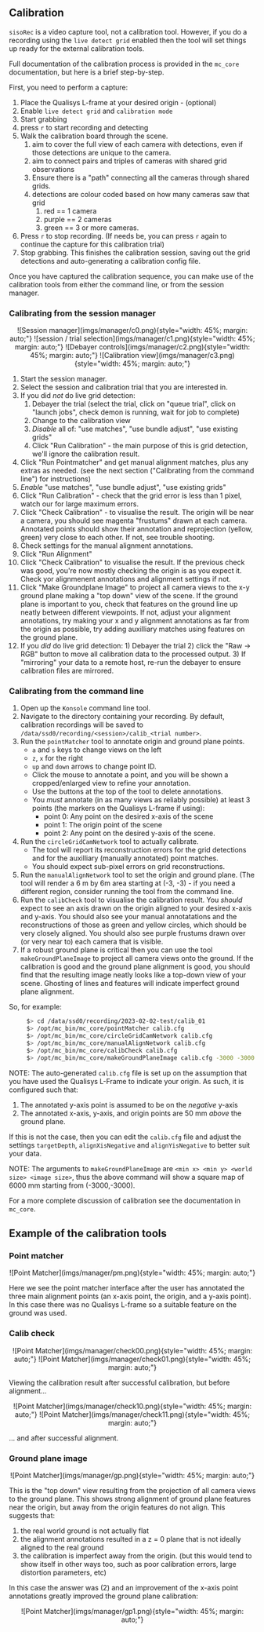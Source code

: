 ## Calibration

`sisoRec` is a video capture tool, not a calibration tool. However, if you do a recording using the `live detect grid` enabled then the tool will set things up ready for the external calibration tools.

Full documentation of the calibration process is provided in the `mc_core` documentation, but here is a brief step-by-step.

First, you need to perform a capture:

  1) Place the Qualisys L-frame at your desired origin - (optional)
  2) Enable `live detect grid` and `calibration mode`
  3) Start grabbing
  4) press `r` to start recording and detecting
  5) Walk the calibration board through the scene.
     1) aim to cover the full view of each camera with detections, even if those detections are unique to the camera.
     2) aim to connect pairs and triples of cameras with shared grid observations
     3) Ensure there is a "path" connecting all the cameras through shared grids.
     4) detections are colour coded based on how many cameras saw that grid
        1) red == 1 camera
        2) purple == 2 cameras
        3) green  == 3 or more cameras.
  6) Press `r` to stop recording. (If needs be, you can press `r` again to continue the capture for this calibration trial)
  7) Stop grabbing. This finishes the calibration session, saving out the grid detections and auto-generating a calibration config file.

Once you have captured the calibration sequence, you can make use of the calibration tools from either the command line, or from the session manager.

### Calibrating from the session manager

<div style="text-align: center">
![Session manager](imgs/manager/c0.png){style="width: 45%; margin: auto;"}
![session / trial selection](imgs/manager/c1.png){style="width: 45%; margin: auto;"}
![Debayer controls](imgs/manager/c2.png){style="width: 45%; margin: auto;"}
![Calibration view](imgs/manager/c3.png){style="width: 45%; margin: auto;"}
</div>

  1) Start the session manager.
  2) Select the session and calibration trial that you are interested in.
  3) If you did *not* do live grid detection:
     1) Debayer the trial (select the trial, click on "queue trial", click on "launch jobs", check demon is running, wait for job to complete)
     2) Change to the calibration view
     3) *Disable* all of: "use matches", "use bundle adjust", "use existing grids"
     4) Click "Run Calibration" - the main purpose of this is grid detection, we'll ignore the calibration result.
  4) Click "Run Pointmatcher" and get manual alignment matches, plus any extras as needed. (see the next section ("Calibrating from the command line") for instructions)
  5) *Enable* "use matches", "use bundle adjust", "use existing grids"
  6) Click "Run Calibration" - check that the grid error is less than 1 pixel, watch our for large maximum errors.
  7) Click "Check Calibration" - to visualise the result. The origin will be near a camera, you should see magenta "frustums" drawn at each camera. Annotated points should show their annotation and reprojection (yellow, green) very close to each other. If not, see trouble shooting.
  8) Check settings for the manual alignment annotations. 
  9) Click "Run Alignment"
  10) Click "Check Calibration" to visualise the result. If the previous check was good, you're now mostly checking the origin is as you expect it. Check yor alignmenent annotations and alignment settings if not. 
  11) Click "Make Groundplane Image" to project all camera views to the x-y ground plane making a "top down" view of the scene. If the ground plane is important to you, check that features on the ground line up neatly between different viewpoints. If not, adjust your alignment annotations, try making your x and y alignment annotations as far from the origin as possible, try adding auxilliary matches using features on the ground plane.
  12) If you *did* do live grid detection:
     1) Debayer the trial
     2) click the "Raw -> RGB" button to move all calibration data to the processed output. 
     3) If "mirroring" your data to a remote host, re-run the debayer to ensure calibration files are mirrored.



### Calibrating from the command line

  1) Open up the `Konsole` command line tool.
  2) Navigate to the directory containing your recording. By default, calibration recordings will be saved to `/data/ssd0/recording/<session>/calib_<trial number>`.
  3) Run the `pointMatcher` tool to annotate origin and ground plane points.
     - `a` and `s` keys to change views on the left
     - `z`, `x` for the right
     - `up`  and `down` arrows to change point ID.
     - Click the mouse to annotate a point, and you will be shown a cropped/enlarged view to refine your annotation.
     - Use the buttons at the top of the tool to delete annotations.
     - You _must_ annotate (in as many views as reliably possible) at least 3 points (the markers on the Qualisys L-frame if using):
        - point 0: Any point on the desired x-axis of the scene
        - point 1: The origin point of the scene
        - point 2: Any point on the desired y-axis of the scene.
  4) Run the `circleGridCamNetwork` tool to actually calibrate.
     - The tool will report its reconstruction errors for the grid detections and for the auxilliary (manually annotated) point matches.
     - You should expect sub-pixel errors on grid reconstructions.
  5) Run the `manualAlignNetwork` tool to set the origin and ground plane. (The tool will render a 6 m by 6m area starting at (-3, -3) - if you need a different region, consider running the tool from the command line.
  6) Run the `calibCheck` tool to visualise the calibration result. You _should_ expect to see an axis drawn on the origin aligned to your desired x-axis and y-axis. You should also see your manual annotatations and the reconstructions of those as green and yellow circles, which should be very closely aligned. You should also see purple frustums drawn over (or very near to) each camera that is visible.
  7) If a robust ground plane is critical then you can use the tool `makeGroundPlaneImage` to project all camera views onto the ground. If the calibration is good and the ground plane alignment is good, you should find that the resulting image neatly looks like a top-down view of your scene. Ghosting of lines and features will indicate imperfect ground plane alignment.
  
 So, for example:

```bash 
     $> cd /data/ssd0/recording/2023-02-02-test/calib_01
     $> /opt/mc_bin/mc_core/pointMatcher calib.cfg
     $> /opt/mc_bin/mc_core/circleGridCamNetwork calib.cfg
     $> /opt/mc_bin/mc_core/manualAlignNetwork calib.cfg
     $> /opt/mc_bin/mc_core/calibCheck calib.cfg
     $> /opt/mc_bin/mc_core/makeGroundPlaneImage calib.cfg -3000 -3000 6000 1000
```

NOTE: The auto-generated `calib.cfg` file is set up on the assumption that you have used the Qualisys L-Frame to indicate your origin. As such, it is configured such that:

  1) The annotated y-axis point is assumed to be on the _negative_ y-axis
  2) The annotated x-axis, y-axis, and origin points are 50 mm _above_ the ground plane.

If this is not the case, then you can edit the `calib.cfg` file and adjust the settings `targetDepth`, `alignXisNegative` and `alignYisNegative` to better suit your data.

NOTE: The arguments to `makeGroundPlaneImage` are `<min x> <min y> <world size> <image size>`, thus the above command will show a square map of 6000 mm starting from (-3000,-3000).

For a more complete discussion of calibration see the documentation in `mc_core`.

## Example of the calibration tools

### Point matcher

<div style="text-align: center">
![Point Matcher](imgs/manager/pm.png){style="width: 45%; margin: auto;"}
</div>

Here we see the point matcher interface after the user has annotated the three main alignment points (an x-axis point, the origin, and a y-axis point). In this case there was no Qualisys L-frame so a suitable feature on the ground was used.

### Calib check

<div style="text-align: center">
![Point Matcher](imgs/manager/check00.png){style="width: 45%; margin: auto;"}
![Point Matcher](imgs/manager/check01.png){style="width: 45%; margin: auto;"}
</div>

Viewing the calibration result after successful calibration, but before alignment...

<div style="text-align: center">
![Point Matcher](imgs/manager/check10.png){style="width: 45%; margin: auto;"}
![Point Matcher](imgs/manager/check11.png){style="width: 45%; margin: auto;"}
</div>

... and after successful alignment.

### Ground plane image

<div style="text-align: center">
![Point Matcher](imgs/manager/gp.png){style="width: 45%; margin: auto;"}
</div>

This is the "top down" view resulting from the projection of all camera views to the ground plane. This shows strong alignment of ground plane features near the origin, but away from the origin features do not align. This suggests that:
  
   1) the real world ground is not actually flat
   2) the alignment annotations resulted in a z = 0 plane that is not ideally aligned to the real ground
   3) the calibration is imperfect away from the origin. (but this would tend to show itself in other ways too, such as poor calibration errors, large distortion parameters, etc)

In this case the answer was (2) and an improvement of the x-axis point annotations greatly improved the ground plane calibration:

<div style="text-align: center">
![Point Matcher](imgs/manager/gp1.png){style="width: 45%; margin: auto;"}
</div>

